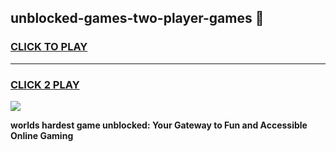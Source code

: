 
## unblocked-games-two-player-games 👋
<h3>
<a href="https://premium.freeplayer.one?title=unblocked-games-two-player-games&ref=14F">CLICK TO PLAY</a></h3>
<hr>

<h3>
<a href="https://premium.freeplayer.one?title=unblocked-games-two-player-games&ref=14F">CLICK 2 PLAY</a>
  
</h3>

<a href="https://premium.freeplayer.one?title=unblocked-games-two-player-games&ref=12F/"><img src="https://clearcache.store/games.png"></a>


**worlds hardest game unblocked: Your Gateway to Fun and Accessible Online Gaming**
